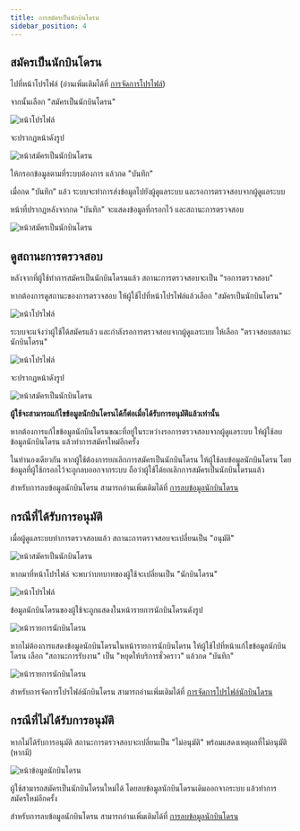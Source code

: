 ```yaml
---
title: การสมัครเป็นนักบินโดรน
sidebar_position: 4
---
```


## สมัครเป็นนักบินโดรน

ไปที่หน้าโปรไฟล์ (อ่านเพิ่มเติมได้ที่ [การจัดการโปรไฟล์](./profile))

จากนั้นเลือก "สมัครเป็นนักบินโดรน"

![หน้าโปรไฟล์](../static/img/docs/apply-for-drone-owner/1.png "หน้าโปรไฟล์")

จะปรากฏหน้าดังรูป

![หน้าสมัครเป็นนักบินโดรน](../static/img/docs/apply-for-drone-owner/2.png "หน้าสมัครเป็นนักบินโดรน")

ให้กรอกข้อมูลตามที่ระบบต้องการ แล้วกด "บันทึก"

เมื่อกด "บันทึก" แล้ว ระบบจะทำการส่งข้อมูลไปยังผู้ดูแลระบบ และรอการตรวจสอบจากผู้ดูแลระบบ

หน้าที่ปรากฏหลังจากกด "บันทึก" จะแสดงข้อมูลที่กรอกไว้ และสถานะการตรวจสอบ

![หน้าสมัครเป็นนักบินโดรน](../static/img/docs/apply-for-drone-owner/3.png "หน้าสมัครเป็นนักบินโดรน")

## ดูสถานะการตรวจสอบ

หลังจากที่ผู้ใช้ทำการสมัครเป็นนักบินโดรนแล้ว สถานะการตรวจสอบจะเป็น "รอการตรวจสอบ"

หากต้องการดูสถานะของการตรวจสอบ ให้ผู้ใช้ไปที่หน้าโปรไฟล์แล้วเลือก "สมัครเป็นนักบินโดรน"

![หน้าโปรไฟล์](../static/img/docs/apply-for-drone-owner/1.png "หน้าโปรไฟล์")

ระบบจะแจ้งว่าผู้ใช้ได้สมัครแล้ว และกำลังรอการตรวจสอบจากผู้ดูแลระบบ ให้เลือก "ตรวจสอบสถานะนักบินโดรน"

![หน้าโปรไฟล์](../static/img/docs/apply-for-drone-owner/8.png "หน้าโปรไฟล์")

จะปรากฏหน้าดังรูป

![หน้าสมัครเป็นนักบินโดรน](../static/img/docs/apply-for-drone-owner/3.png "หน้าสมัครเป็นนักบินโดรน")

**ผู้ใช้จะสามารถแก้ไขข้อมูลนักบินโดรนได้ก็ต่อเมื่อได้รับการอนุมัติแล้วเท่านั้น**

หากต้องการแก้ไขข้อมูลนักบินโดรนขณะที่อยู่ในระหว่างรอการตรวจสอบจากผู้ดูแลระบบ ให้ผู้ใช้ลบข้อมูลนักบินโดรน แล้วทำการสมัครใหม่อีกครั้ง

ในทำนองเดียวกัน หากผู้ใช้ต้องการยกเลิกการสมัครเป็นนักบินโดรน ให้ผู้ใช้ลบข้อมูลนักบินโดรน โดยข้อมูลที่ผู้ใช้กรอกไว้จะถูกลบออกจากระบบ ถือว่าผู้ใช้ได้ยกเลิกการสมัครเป็นนักบินโดรนแล้ว

สำหรับการลบข้อมูลนักบินโดรน สามารถอ่านเพิ่มเติมได้ที่ [การลบข้อมูลนักบินโดรน](./drone-owner-profile#การลบข้อมูลนักบินโดรน)

## กรณีที่ได้รับการอนุมัติ

เมื่อผู้ดูแลระบบทำการตรวจสอบแล้ว สถานะการตรวจสอบจะเปลี่ยนเป็น "อนุมัติ"

![หน้าสมัครเป็นนักบินโดรน](../static/img/docs/apply-for-drone-owner/4.png "หน้าสมัครเป็นนักบินโดรน")

หากมาที่หน้าโปรไฟล์ จะพบว่าบทบาทของผู้ใช้จะเปลี่ยนเป็น "นักบินโดรน"

![หน้าโปรไฟล์](../static/img/docs/apply-for-drone-owner/5.png "หน้าโปรไฟล์")

ข้อมูลนักบินโดรนของผู้ใช้จะถูกแสดงในหน้ารายการนักบินโดรนดังรูป

![หน้ารายการนักบินโดรน](../static/img/docs/apply-for-drone-owner/6.png "หน้ารายการนักบินโดรน")

หากไม่ต้องการแสดงข้อมูลนักบินโดรนในหน้ารายการนักบินโดรน ให้ผู้ใช้ไปที่หน้าแก้ไขข้อมูลนักบินโดรน เลือก "สถานะการรับงาน" เป็น "หยุดให้บริการชั่วคราว" แล้วกด "บันทึก"

![หน้ารายการนักบินโดรน](../static/img/docs/apply-for-drone-owner/7.png "หน้ารายการนักบินโดรน")

สำหรับการจัดการโปรไฟล์นักบินโดรน สามารถอ่านเพิ่มเติมได้ที่ [การจัดการโปรไฟล์นักบินโดรน](./drone-owner-profile)

## กรณีที่ไม่ได้รับการอนุมัติ

หากไม่ได้รับการอนุมัติ สถานะการตรวจสอบจะเปลี่ยนเป็น "ไม่อนุมัติ" พร้อมแสดงเหตุผลที่ไม่อนุมัติ (หากมี)

![หน้าข้อมูลนักบินโดรน](../static/img/docs/apply-for-drone-owner/9.png "หน้าข้อมูลนักบินโดรน")

ผู้ใช้สามารถสมัครเป็นนักบินโดรนใหม่ได้ โดยลบข้อมูลนักบินโดรนเดิมออกจากระบบ แล้วทำการสมัครใหม่อีกครั้ง

สำหรับการลบข้อมูลนักบินโดรน สามารถอ่านเพิ่มเติมได้ที่ [การลบข้อมูลนักบินโดรน](./drone-owner-profile#การลบข้อมูลนักบินโดรน)
